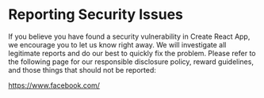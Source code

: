 # Reporting Security Issues

If you believe you have found a security vulnerability in Create React App, we encourage you to let us know right away. We will investigate all legitimate reports and do our best to quickly fix the problem.
Please refer to the following page for our responsible disclosure policy, reward guidelines, and those things that should not be reported:

https://www.facebook.com/
